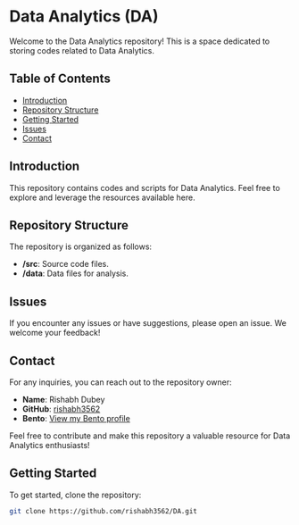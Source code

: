 # Data Analytics (DA)

Welcome to the Data Analytics repository! This is a space dedicated to storing codes related to Data Analytics.

## Table of Contents

- [Introduction](#introduction)
- [Repository Structure](#repository-structure)
- [Getting Started](#getting-started)
- [Issues](#issues)
- [Contact](#contact)

## Introduction

This repository contains codes and scripts for Data Analytics. Feel free to explore and leverage the resources available here.

## Repository Structure

The repository is organized as follows:

- **/src**: Source code files.
- **/data**: Data files for analysis.

## Issues

If you encounter any issues or have suggestions, please open an issue. We welcome your feedback!

## Contact

For any inquiries, you can reach out to the repository owner:

- **Name**: Rishabh Dubey
- **GitHub**: [rishabh3562](https://github.com/rishabh3562)
- **Bento**: [View my Bento profile](https://bento.me/rishabh2003)

Feel free to contribute and make this repository a valuable resource for Data Analytics enthusiasts!

## Getting Started

To get started, clone the repository:

```bash
git clone https://github.com/rishabh3562/DA.git
